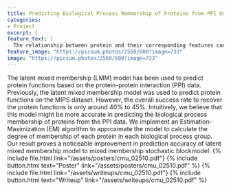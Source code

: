 ```yaml
---
title: Predicting Biological Process Membership of Proteins from PPI Using LMM Model
categories:
- Project
excerpt: |
feature_text: |
  The relationship between protein and their corresponding features can resemble a mix-membership relation...
feature_image: "https://picsum.photos/2560/600?image=733"
image: "https://picsum.photos/2560/600?image=733"
---
```


The latent mixed membership (LMM) model has been used to predict protein functions based on the protein-protein interaction (PPI) data. Previously, the latent mixed membership model was used to predict protein functions on the MIPS dataset. However,
the overall success rate to recover the protein functions
is only around 40% to 45%. Intuitively, we believe
that this model might be more accurate in predicting
the biological process membership of proteins
from the PPI data. We implement an Estimation-
Maximization (EM) algorithm to approximate the
model to calculate the degree of membership of each
protein in each biological process group. Our result
proves a noticeable improvement in prediction accuracy
of latent mixed membership model to mixed
membership stochastic blockmodel.
{% include file.html link="/assets/posters/cmu_02510.pdf"}
 {% include button.html text="Poster" link="/assets/posters/cmu_02510.pdf" %}
{% include file.html link="/assets/writeups/cmu_02510.pdf"}
{% include button.html text="Writeup" link="/assets/writeups/cmu_02510.pdf" %}
